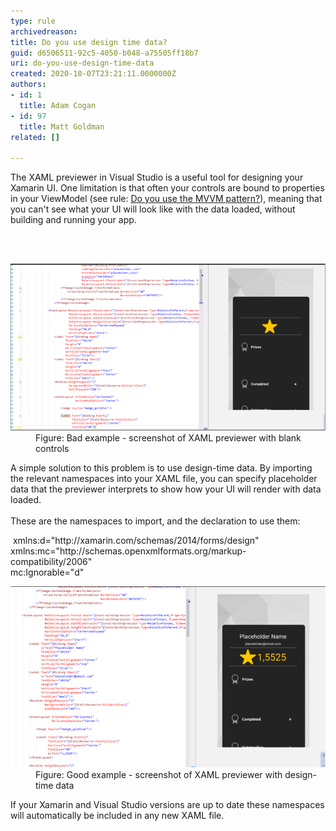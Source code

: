 ```yaml
---
type: rule
archivedreason: 
title: Do you use design time data?
guid: d6506511-92c5-4050-b048-a75505ff18b7
uri: do-you-use-design-time-data
created: 2020-10-07T23:21:11.0000000Z
authors:
- id: 1
  title: Adam Cogan
- id: 97
  title: Matt Goldman
related: []

---
```



<p class="ssw15-rteElement-P">The XAML previewer in Visual Studio is a useful tool for designing your Xamarin UI. One limitation is that often your controls are bound to properties in your ViewModel (see rule: <a href="/_layouts/15/FIXUPREDIRECT.ASPX?WebId=3dfc0e07-e23a-4cbb-aac2-e778b71166a2&TermSetId=07da3ddf-0924-4cd2-a6d4-a4809ae20160&TermId=712cb1a6-218c-471e-bf6d-06461148b45b">Do you use the MVVM pattern?​</a>), meaning that you can't see what your UI will look like with the data loaded, without building and running your app.​<br></p>
<br><excerpt class='endintro'></excerpt><br>
<dl class="badImage"><dt>
      <img src="design-time-bad.png" alt="design-time-bad.png" style="width:750px;" />
   </dt><dd>Figure: Bad example - screenshot of XAML previewer with blank controls​</dd></dl><p>A simple solution to this problem is to use design-time data. By importing the relevant namespaces into your XAML file, you can specify placeholder data that the previewer interprets to show how your UI will render with data loaded.<br> <br>These are the namespaces to import, and the declaration to use them:</p><p class="ssw15-rteElement-CodeArea"> xmlns:d="http://xamarin.com/schemas/2014/forms/design"<br>xmlns:mc="http://schemas.openxmlformats.org/markup-compatibility/2006"<br>mc:Ignorable="d"</p><dl class="goodImage"><dt>
      <img src="design-time-good.png" alt="design-time-good.png" style="width:750px;" />
   </dt><dd>Figure: Good example - screenshot of XAML previewer with design-time data</dd></dl><p> If your Xamarin and Visual Studio versions are up to date these namespaces will automatically be included in any new XAML file.​<br><br></p>


